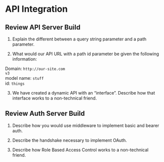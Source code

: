 # API Integration

## Review API Server Build

1. Explain the different between a query string parameter and a path parameter.

2. What would our API URL with a path id parameter be given the following information:

Domain: ```http://our-site.com```   
```v3```   
model name: ```stuff```   
id: ```things```   


3. We have created a dynamic API with an “interface”. Describe how that interface works to a non-technical friend.

## Review Auth Server Build

1. Describe how you would use middleware to implement basic and bearer auth.

2. Describe the handshake necessary to implement OAuth.

3. Describe how Role Based Access Control works to a non-technical friend.
